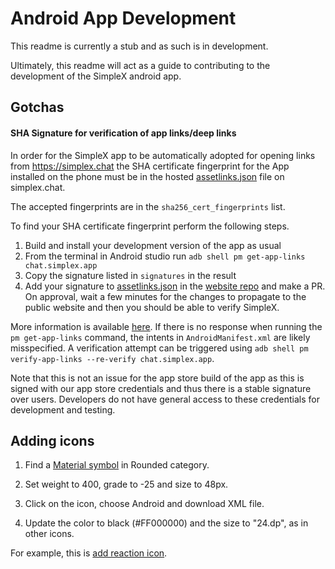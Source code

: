 # Android App Development

This readme is currently a stub and as such is in development.

Ultimately, this readme will act as a guide to contributing to the development of the SimpleX android app.

## Gotchas

#### SHA Signature for verification of app links/deep links

In order for the SimpleX app to be automatically adopted for opening links from https://simplex.chat the SHA certificate fingerprint for the App installed on the phone must be in the hosted [assetlinks.json](https://simplex.chat/.well-known/assetlinks.json) file on simplex.chat.

The accepted fingerprints are in the `sha256_cert_fingerprints` list.

To find your SHA certificate fingerprint perform the following steps.

1. Build and install your development version of the app as usual
2. From the terminal in Android studio run `adb shell pm get-app-links chat.simplex.app`
3. Copy the signature listed in `signatures` in the result
4. Add your signature to [assetlinks.json](https://github.com/simplex-chat/website/blob/master/.well-known/assetlinks.json) in the [website repo](https://github.com/simplex-chat/website) and make a PR. On approval, wait a few minutes for the changes to propagate to the public website and then you should be able to verify SimpleX.

More information is available [here](https://developer.android.com/training/app-links/verify-site-associations#manual-verification). If there is no response when running the `pm get-app-links` command, the intents in `AndroidManifest.xml` are likely misspecified. A verification attempt can be triggered using `adb shell pm verify-app-links --re-verify chat.simplex.app`. 

Note that this is not an issue for the app store build of the app as this is signed with our app store credentials and thus there is a stable signature over users. Developers do not have general access to these credentials for development and testing.

## Adding icons

1. Find a [Material symbol](https://fonts.google.com/icons?icon.style=Rounded) in Rounded category.

2. Set weight to 400, grade to -25 and size to 48px.

3. Click on the icon, choose Android and download XML file.

4. Update the color to black (#FF000000) and the size to "24.dp", as in other icons.

For example, this is [add reaction icon](https://fonts.google.com/icons?selected=Material+Symbols+Rounded:add_reaction:FILL@0;wght@300;GRAD@-25;opsz@24&icon.style=Rounded).
